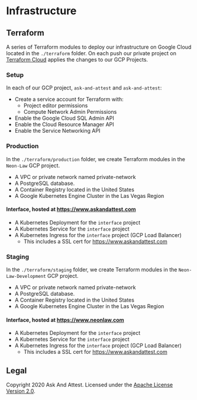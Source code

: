 # Infrastructure

## Terraform

A series of Terraform modules to deploy our infrastructure on Google Cloud
located in the `./terraform` folder. On each push our private project on
[Terraform Cloud](https://api.terraform.io) applies the changes to our GCP
Projects.

### Setup

In each of our GCP project, `ask-and-attest` and `ask-and-attest`:

* Create a service account for Terraform with:
  * Project editor permissions
  * Compute Network Admin Permissions
* Enable the Google Cloud SQL Admin API
* Enable the Cloud Resource Manager API
* Enable the Service Networking API

### Production

In the `./terraform/production` folder, we create Terraform modules in the
`Neon-Law` GCP project.

* A VPC or private network named private-network
* A PostgreSQL database.
* A Container Registry located in the United States
* A Google Kubernetes Engine Cluster in the Las Vegas Region

#### Interface, hosted at https://www.askandattest.com

* A Kubernetes Deployment for the `interface` project
* A Kubernetes Service for the `interface` project
* A Kubernetes Ingress for the `interface` project (GCP Load Balancer)
  * This includes a SSL cert for https://www.askandattest.com

### Staging

In the `./terraform/staging` folder, we create Terraform modules in the
`Neon-Law-Development` GCP project.

* A VPC or private network named private-network
* A PostgreSQL database.
* A Container Registry located in the United States
* A Google Kubernetes Engine Cluster in the Las Vegas Region

#### Interface, hosted at https://www.neonlaw.com

* A Kubernetes Deployment for the `interface` project
* A Kubernetes Service for the `interface` project
* A Kubernetes Ingress for the `interface` project (GCP Load Balancer)
  * This includes a SSL cert for https://www.askandattest.com

## Legal

Copyright 2020 Ask And Attest. Licensed under the [Apache License Version
2.0](https://www.apache.org/licenses/LICENSE-2.0.txt).

